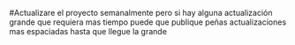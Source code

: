 #Actualizare el proyecto semanalmente pero si hay alguna actualización grande que requiera mas tiempo puede que publique peñas actualizaciones mas espaciadas hasta que llegue la grande
